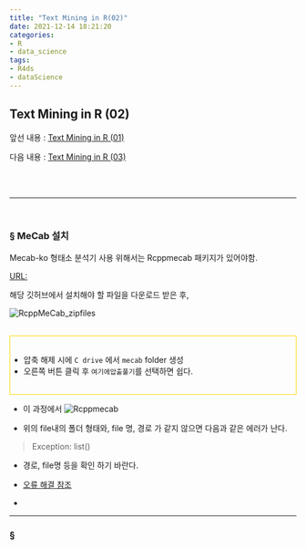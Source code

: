 ```yaml
---
title: "Text Mining in R(02)"
date: 2021-12-14 18:21:20
categories:
- R
- data_science
tags:
- R4ds
- dataScience
---
```


## Text Mining in R (02)

앞선 내용 :
[Text Mining in R (01)](https://yoonhwa-p.github.io/2021/12/14/R/textmining(01)/)

다음 내용 :
[Text Mining in R (03)]()

<br><br>

---
<br>

### § MeCab 설치

Mecab-ko 형태소 분석기 사용 위해서는 Rcppmecab 패키지가 있어야함.

[URL:](https://github.com/junhewk/RcppMeCab/blob/master/README_kr.md)

해당 깃허브에서 설치해야 할 파일을 다운로드 받은 후, 

![RcppMeCab_zipfiles](/../../imeges/R_images/RcppMeCab_zipfiles.png)
<br><br>

<div style="border: 1px solid gold">
<br>

- 압축 해제 시에 `C drive` 에서 `mecab` folder 생성 
- 오른쪽 버튼 클릭 후  `여기에압출풀기`를 선택하면 쉽다. 

<br>
</div>


- 이 과정에서 
![Rcppmecab](/../../imeges/R_images/Rcppmecab.png)

- 위의 file내의 폴더 형태와, file 명, 경로 가 같지 않으면 다음과 같은 에러가 난다. 


> Exception: 
list()

- 경로, file명 등을 확인 하기 바란다. 
- [오류 해결 참조](https://github.com/junhewk/RcppMeCab/issues/12)

- 

---


### §



